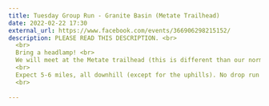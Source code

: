 ```yaml
---
title: Tuesday Group Run - Granite Basin (Metate Trailhead)
date: 2022-02-22 17:30
external_url: https://www.facebook.com/events/366906298215152/
description: PLEASE READ THIS DESCRIPTION. <br>
  <br>
  Bring a headlamp! <br>
  We will meet at the Metate trailhead (this is different than our normal meetingup) (link here https&#58;//goo.gl/maps/nFGPkJvNWUvCv7us6) at 5&#58;30pm. <br>
  <br>
  Expect 5-6 miles, all downhill (except for the uphills). No drop run (we stop for everyone at every intersection). <br>
  <br>
  
---
```

